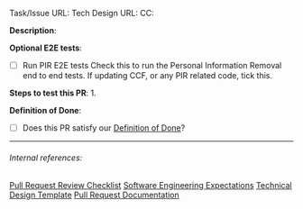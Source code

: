 Task/Issue URL:
Tech Design URL:
CC:

**Description**:

**Optional E2E tests**:
- [ ] Run PIR E2E tests
	Check this to run the Personal Information Removal end to end tests. If updating CCF, or any PIR related code, tick this.

**Steps to test this PR**:
1.

<!--
Tagging instructions
If this PR isn't ready to be merged for whatever reason it should be marked with the `DO NOT MERGE` label (particularly if it's a draft)
If it's pending Product Review/PFR, please add the `Pending Product Review` label.

If at any point it isn't actively being worked on/ready for review/otherwise moving forward (besides the above PR/PFR exception) strongly consider closing it (or not opening it in the first place). If you decide not to close it, make sure it's labelled to make it clear the PRs state and comment with more information.
-->

**Definition of Done**:

* [ ] Does this PR satisfy our [Definition of Done](https://app.asana.com/0/1202500774821704/1207634633537039/f)?

---
###### Internal references:
[Pull Request Review Checklist](https://app.asana.com/0/1202500774821704/1203764234894239/f)
[Software Engineering Expectations](https://app.asana.com/0/59792373528535/199064865822552)
[Technical Design Template](https://app.asana.com/0/59792373528535/184709971311943)
[Pull Request Documentation](https://app.asana.com/0/1202500774821704/1204012835277482/f)
